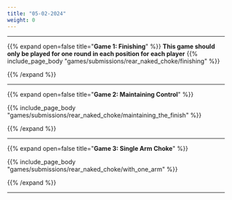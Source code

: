 ```yaml
---
title: "05-02-2024"
weight: 0
---
```


---

{{% expand open=false title="**Game 1: Finishing**" %}}
**This game should only be played for one round in each position for each player**
{{% include_page_body "games/submissions/rear_naked_choke/finishing" %}}

{{% /expand %}}

---
{{% expand open=false title="**Game 2: Maintaining Control**" %}}

{{% include_page_body "games/submissions/rear_naked_choke/maintaining_the_finish" %}}

{{% /expand %}}

---
{{% expand open=false title="**Game 3: Single Arm Choke**" %}}

{{% include_page_body "games/submissions/rear_naked_choke/with_one_arm" %}}

{{% /expand %}}

---



